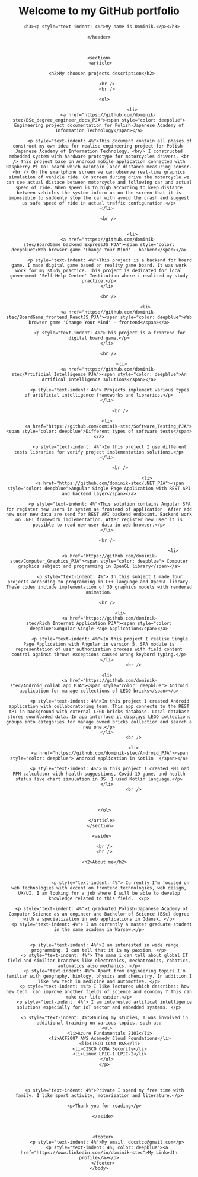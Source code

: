 <html>
  <body>
    <header>
      <h1>Welcome to my GitHub portfolio</h1>

      <h3><p style="text-indent: 4%">My name is Dominik.</p></h3>

    </header>



    <section>
     <article>

      <h2>My choosen projects description</h2>

          <br />
          <br />

        <ol>

                             <li>
           <a href="https://github.com/dominik-stec/BSc_degree_engineer_docs_PJA"><span style="color: deepblue"> Engineering project documentation for Polish-Japanese Academy of Information Technology</span></a>

            <p style="text-indent: 4%">This document contain all phases of construct my own idea for realise engineering project for Polish-Japanese Academy of Information Technology. <br/> I constructed embedded system with hardware prototype for motorcycles drivers. <br /> This project base on Android mobile application connected with Raspberry Pi IoT board which maintain laser distance measuring sensor. <br /> On the smartphone screen we can observe real-time graphics simulation of vehicle ride. On screen during drive the motorcycle we can see actual distace between motorcycle and following car and actual speed of ride. When speed is to high according to keep distance between vehicles the system inform us on the screen that it is impossible to suddenly stop the car with avoid the crash and suggest us safe speed of ride in actual traffic configuration.</p>
          </li>

           <br />


                             <li>
           <a href="https://github.com/dominik-stec/BoardGame_backend_ExpressJS_PJA"><span style="color: deepblue">Web browser game 'Change Your Mind' - backend</span></a>

            <p style="text-indent: 4%">This project is a backend for board game. I made digital game based on reality game board. It was work work for my study practice. This project is dedicated for local government 'Self-Help Center' Institution where i realised my study practice.</p>
          </li>

           <br />

                                       <li>
           <a href="https://github.com/dominik-stec/BoardGame_frontend_ReactJS_PJA"><span style="color: deepblue">Web browser game 'Change Your Mind' - frontend</span></a>

            <p style="text-indent: 4%">This project is a frontend for digital board game.</p>
          </li>

           <br />

                     <li>
           <a href="https://github.com/dominik-stec/Artificial_Intelligence_PJA"><span style="color: deepblue">An Artifical Intelligence solutions</span></a>

            <p style="text-indent: 4%"> Projects implement various types of artificial intelligence frameworks and libraries.</p>
          </li>

                    <br />

          <li>
           <a href="https://github.com/dominik-stec/Software_Testing_PJA"><span style="color: deepblue">Different types of software tests</span></a>

            <p style="text-indent: 4%">In this project I use different tests libraries for verify project implementation solutions.</p>
          </li>

                    <br />

                                        <li>
            <a href="https://github.com/dominik-stec/.NET_PJA"><span style="color: deepblue">Angular Single Page Application with REST API and backend layer</span></a>

            <p style="text-indent: 4%">This solution contains Angular SPA for register new users in system as frontend of application. After add new user new data are send for REST API backend endpoint. Backend work on .NET framework implementation. After register new user it is possible to read new user data in web browser.</p>
          </li>

          <br />

                                                            <li>
            <a href="https://github.com/dominik-stec/Computer_Graphics_PJA"><span style="color: deepblue"> Computer graphics subject and programming in OpenGL library</span></a>

            <p style="text-indent: 4%"> In this subject I made four projects according to programming in C++ language and OpenGL library. These codes include implementation of 3D graphics models with rendered animation.

</p>
          </li>
          
          <br />
          
                    <li>
            <a href="https://github.com/dominik-stec/Rich_Internet_Application_PJA"><span style="color: deepblue">Angular Single Page Application</span></a>
          
            <p style="text-indent: 4%">In this project I realise Single Page Application with Angular in version 5. SPA module is representation of user authorization process with field content control against throws exceptions caused wrong keybord typing.</p>
          </li>
                              <br />
          
          <li>
            <a href="https://github.com/dominik-stec/Android_collab_app_PJA"><span style="color: deepblue"> Android application for manage collections of LEGO bricks</span></a>
          
            <p style="text-indent: 4%">In this project I created Android application with collaboratoring team. This app connects to the REST API in background with external LEGO bricks database. Local database stores downloaded data. In app interface it displays LEGO collections groups into categories for manage owned bricks collection and search a new one.</p>
          </li>
                              <br />

                              <li>
            <a href="https://github.com/dominik-stec/Android_PJA"><span style="color: deepblue"> Android application in Kotlin  </span></a>

            <p style="text-indent: 4%">In this project I created BMI nad PPM calculator with health suggestions, Covid-19 game, and health status live chart simulation in JS. I used Kotlin language.</p>
          </li>
                              <br />



        </ol>

      </article>
     </section>

      <aside>

        <br />
        <br />

        <h2>About me</h2>



                    <p style="text-indent: 4%"> Currently I'm focused on web technologies with accent on frontend technologies, web design, UX/UI. I am looking for a job where I will be able to develop knowledge related to this field.  </p>

      <p style="text-indent: 4%">I graduated Polish-Japanese Academy of Computer Science as an engineer and Bachelor of Science (BSc) degree with a specialization in web applications in Gdansk. </p>
      <p style="text-indent: 4%"> I am currently a master graduate student in the same academy in Warsaw.</p>


        <p style="text-indent: 4%">I am interested in wide range programming. I can tell that it is my passion. </p>
        <p style="text-indent: 4%"> The same i can tell about global IT field and similiar branches like electronics, mechatronics, robotics, automatics also mechanics. </p>
        <p style="text-indent: 4%"> Apart from engineering topics I'm familiar with geography, biology, physics and chemistry. In addition I like new tech in medicine and automotive. </p>
        <p style="text-indent: 4%"> I like lectures which describes: how new tech  can improve another fields of science and economy ? This can make our life easier.</p>
        <p style="text-indent: 4%"> I am interested artifical intelligence solutions especially for IoT sector and embedded systems. </p>

        <p style="text-indent: 4%">During my studies, I was involved in additional training on various topics, such as:
          <ul>
            <li>Azure Fundamentals 2101</li>
            <li>ACF2007 AWS Acamedy Cloud Foundations</li>
            <li>CISCO CCNA R&S</li>
            <li>CISCO CCNA Security</li>
            <li>Linux LPIC-1 LPIC-2</li>
          </ul>
        </p>




        <p style="text-indent: 4%">Private I spend my free time with family. I like sport activity, motorization and literature.</p>

        <p>Thank you for reading</p>

       </aside>



       <footer>
          <p style="text-indent: 4%">My email: dccstcc@gmail.com</p>
          <p style="text-indent: 4%; color: deepblue"><a href="https://www.linkedin.com/in/dominik-stec">My LinkedIn profile</a></p>
       </footer>
    </body>

</html>
